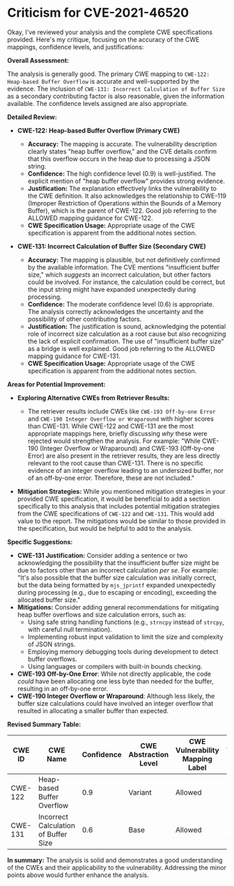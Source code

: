 # Criticism for CVE-2021-46520

Okay, I've reviewed your analysis and the complete CWE specifications provided. Here's my critique, focusing on the accuracy of the CWE mappings, confidence levels, and justifications:

**Overall Assessment:**

The analysis is generally good.  The primary CWE mapping to `CWE-122: Heap-based Buffer Overflow` is accurate and well-supported by the evidence.  The inclusion of `CWE-131: Incorrect Calculation of Buffer Size` as a secondary contributing factor is also reasonable, given the information available.  The confidence levels assigned are also appropriate.

**Detailed Review:**

*   **CWE-122: Heap-based Buffer Overflow (Primary CWE)**
    *   **Accuracy:** The mapping is accurate.  The vulnerability description clearly states "heap buffer overflow," and the CVE details confirm that this overflow occurs in the heap due to processing a JSON string.
    *   **Confidence:** The high confidence level (0.9) is well-justified. The explicit mention of "heap buffer overflow" provides strong evidence.
    *   **Justification:** The explanation effectively links the vulnerability to the CWE definition. It also acknowledges the relationship to CWE-119 (Improper Restriction of Operations within the Bounds of a Memory Buffer), which is the parent of CWE-122. Good job referring to the ALLOWED mapping guidance for CWE-122.
    *   **CWE Specification Usage:** Appropriate usage of the CWE specification is apparent from the additional notes section.

*   **CWE-131: Incorrect Calculation of Buffer Size (Secondary CWE)**
    *   **Accuracy:** The mapping is plausible, but not definitively confirmed by the available information.  The CVE mentions "insufficient buffer size," which *suggests* an incorrect calculation, but other factors could be involved. For instance, the calculation could be correct, but the input string might have expanded unexpectedly during processing.
    *   **Confidence:** The moderate confidence level (0.6) is appropriate. The analysis correctly acknowledges the uncertainty and the possibility of other contributing factors.
    *   **Justification:**  The justification is sound, acknowledging the potential role of incorrect size calculation as a root cause but also recognizing the lack of explicit confirmation. The use of "insufficient buffer size" as a bridge is well explained. Good job referring to the ALLOWED mapping guidance for CWE-131.
    *   **CWE Specification Usage:** Appropriate usage of the CWE specification is apparent from the additional notes section.

**Areas for Potential Improvement:**

*   **Exploring Alternative CWEs from Retriever Results:**

    *   The retriever results include CWEs like `CWE-193 Off-by-one Error` and `CWE-190 Integer Overflow or Wraparound` with higher scores than CWE-131. While CWE-122 and CWE-131 are the most appropriate mappings here, briefly discussing *why* these were rejected would strengthen the analysis. For example: "While CWE-190 (Integer Overflow or Wraparound) and CWE-193 (Off-by-one Error) are also present in the retriever results, they are less directly relevant to the root cause than CWE-131. There is no specific evidence of an integer overflow leading to an undersized buffer, nor of an off-by-one error. Therefore, these are not included."
*   **Mitigation Strategies:** While you mentioned mitigation strategies in your provided CWE specification, it would be beneficial to add a section specifically to this analysis that includes potential mitigation strategies from the CWE specifications of `CWE-122` and `CWE-131`. This would add value to the report. The mitigations would be similar to those provided in the specification, but would be helpful to add to the analysis.

**Specific Suggestions:**

*   **CWE-131 Justification:**  Consider adding a sentence or two acknowledging the possibility that the insufficient buffer size might be due to factors other than an incorrect calculation *per se*. For example: "It's also possible that the buffer size calculation was initially correct, but the data being formatted by `mjs_jprintf` expanded unexpectedly during processing (e.g., due to escaping or encoding), exceeding the allocated buffer size."
*   **Mitigations:** Consider adding general recommendations for mitigating heap buffer overflows and size calculation errors, such as:
    *   Using safe string handling functions (e.g., `strncpy` instead of `strcpy`, with careful null termination).
    *   Implementing robust input validation to limit the size and complexity of JSON strings.
    *   Employing memory debugging tools during development to detect buffer overflows.
    *   Using languages or compilers with built-in bounds checking.
*   **CWE-193 Off-by-One Error**: While not directly applicable, the code *could* have been allocating one less byte than needed for the buffer, resulting in an off-by-one error.
*   **CWE-190 Integer Overflow or Wraparound**: Although less likely, the buffer size calculations could have involved an integer overflow that resulted in allocating a smaller buffer than expected.

**Revised Summary Table:**

| CWE ID | CWE Name | Confidence | CWE Abstraction Level | CWE Vulnerability Mapping Label | CWE-Vulnerability Mapping Notes |
|---|---|---|---|---|---|
| CWE-122 | Heap-based Buffer Overflow | 0.9 | Variant | Allowed | Primary CWE |
| CWE-131 | Incorrect Calculation of Buffer Size | 0.6 | Base | Allowed | Secondary Candidate CWE |

**In summary:**  The analysis is solid and demonstrates a good understanding of the CWEs and their applicability to the vulnerability. Addressing the minor points above would further enhance the analysis.